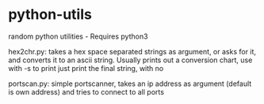 # python-utils
random python utilities - Requires python3

hex2chr.py: takes a hex space separated strings as argument, or asks for it, and converts it to an ascii string.
            Usually prints out a conversion chart, use with -s to print just print the final string, with no

portscan.py: simple portscanner, takes an ip address as argument (default is own address) and tries to connect to all ports
